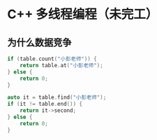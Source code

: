 # C++ 多线程编程（未完工）

## 为什么数据竞争

```cpp
if (table.count("小彭老师")) {
    return table.at("小彭老师");
} else {
    return 0;
}
```

```cpp
auto it = table.find("小彭老师");
if (it != table.end()) {
    return it->second;
} else {
    return 0;
}
```
